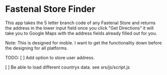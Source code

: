 # Fastenal Store Finder

This app takes the 5 letter branch code of any Fastenal Store and returns the address in the lower input field once you click "Get Directions" it will take you to Google Maps with the address fields already filled out for you. 

Note: This is designed for moble. I want to get the functionality down before the designing for all platforms. 

TODO: 
[ ] Add option to store user address.

[ ] Be able to load different countrys data. see srs/js/script.js